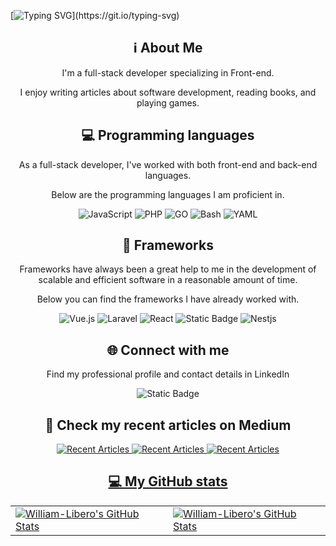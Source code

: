 [![Typing SVG](https://readme-typing-svg.herokuapp.com?font=Orbitron&size=30&duration=2500&pause=1000&color=0CFF1A&background=000000&center=true&vCenter=true&random=false&width=900&height=75&lines=Hi%2C+my+name+is+William.;This+is+my+GitHub+profile.)](https://git.io/typing-svg)

<div align="center">
    <h2>ℹ️ About Me</h2>
    <p>I'm a full-stack developer specializing in Front-end.</p>
    <p>I enjoy writing articles about software development, reading books, and playing games.</p>
</div>

<div align="center">
    <h2>💻 Programming languages</h2>
    <p>As a full-stack developer, I've worked with both front-end and back-end languages.</p>
    <p>Below are the programming languages I am proficient in.</p>
    <img alt="JavaScript" src="https://img.shields.io/badge/JavaScript-%20?style=for-the-badge&logo=javascript&logoColor=black&color=%23f5de1c">
    <img alt="PHP" src="https://img.shields.io/badge/PHP-%20?style=for-the-badge&logo=php&logoColor=black&color=%233678ac">
    <img alt="GO" src="https://img.shields.io/badge/GO-%20?style=for-the-badge&logo=go&logoColor=white&color=%2302aed6">
    <img alt="Bash" src="https://img.shields.io/badge/BASH-%20?style=for-the-badge&logo=gnubash&logoColor=white&color=%234caa26">
    <img alt="YAML" src="https://img.shields.io/badge/YAML-%20?style=for-the-badge&logo=yaml&logoColor=white&color=black">
</div>

<div align="center">
    <h2>🔧 Frameworks</h2>
    <p>Frameworks have always been a great help to me in the development of scalable and efficient software in a reasonable amount of time.</p>
    <p>Below you can find the frameworks I have already worked with.</p>
    <img alt="Vue.js" src="https://img.shields.io/badge/Vue.js-%20?style=for-the-badge&logo=vuedotjs&logoColor=%2342b982&color=%23324a5c&link=https%3A%2F%2Fvuejs.org%2F">
    <img alt="Laravel" src="https://img.shields.io/badge/Laravel-%20?style=for-the-badge&logo=Laravel&logoColor=white&color=%23f33a2e&link=https%3A%2F%2Flaravel.com%2F">
    <img alt="React" src="https://img.shields.io/badge/React-%20?style=for-the-badge&logo=react&logoColor=white&color=%2362dafc&link=https%3A%2F%2Fpt-br.legacy.reactjs.org%2F">
    <img alt="Static Badge" src="https://img.shields.io/badge/Next.js-%20?style=for-the-badge&logo=nextdotjs&logoColor=white&color=black&link=https%3A%2F%2Fnextjs.org%2F">
    <img alt="Nestjs" src="https://img.shields.io/badge/Nestjs-%20?style=for-the-badge&logo=nestjs&logoColor=white&color=%23ea285d&link=https%3A%2F%2Fnestjs.com%2F">
</div>

<div align="center">
    <h2>🌐 Connect with me</h2>
    <p>Find my professional profile and contact details in LinkedIn</p>
    <img alt="Static Badge" src="https://img.shields.io/badge/LinkedIn-%20?style=for-the-badge&logo=linkedin&logoColor=white&color=%230b65c3&link=https%3A%2F%2Fwww.linkedin.com%2Fin%2Fwilliamlibero%2F">
</div>

<div align="center">
    <h2>📖 Check my recent articles on Medium</h2>
    <a target="_blank" href="https://github-readme-medium-recent-article.vercel.app/medium/@williamliberos/0"><img src="https://github-readme-medium-recent-article.vercel.app/medium/@williamliberos/0" alt="Recent Articles"> 
    <a target="_blank" href="https://github-readme-medium-recent-article.vercel.app/medium/@williamliberos/1"><img src="https://github-readme-medium-recent-article.vercel.app/medium/@williamliberos/0" alt="Recent Articles"> 
    <a target="_blank" href="https://github-readme-medium-recent-article.vercel.app/medium/@williamliberos/2"><img src="https://github-readme-medium-recent-article.vercel.app/medium/@williamliberos/0" alt="Recent Articles"> 
</div>

<div align="center">
    <h2>💻 My GitHub stats</h2>
     <table align="center" width="100%" height="100%" >
        <tr>
            <td><img src="https://github-readme-stats.vercel.app/api?username=William-Libero&theme=default&show_icons=true&hide_border=true&count_private=true" alt="William-Libero's GitHub Stats" /></td>
            <td><img src="https://github-readme-streak-stats.herokuapp.com/?user=William-Libero&theme=default&hide_border=true" alt="William-Libero's GitHub Stats" /></td>
        </tr>
     </table>
    <table align="center" width="100%" height="100%">
         <tr>
            <td><img src="https://github-readme-stats.vercel.app/api/top-langs/?username=William-Libero&theme=default&show_icons=true&hide_border=true&layout=compact" alt="William-Libero's GitHub Stats" /></td>
         </tr>
    </table>
</div>
